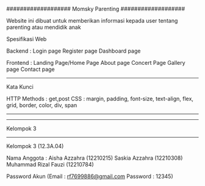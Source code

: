 ###################
Momsky Parenting
###################

Website ini dibuat untuk memberikan informasi kepada user
tentang parenting atau mendidik anak

Spesifikasi Web

Backend :
 Login page
 Register page
 Dashboard page

Frontend :
 Landing Page/Home Page
 About page
 Concert Page
 Gallery page
 Contact page

**************************
Kata Kunci

HTTP Methods : get,post
CSS : margin, padding, font-size, text-align, flex, grid, border, color, div, span

**************************
*******************
Kelompok 3
*******************

Kelompok 3 (12.3A.04)

Nama Anggota :
Aisha Azzahra (12210215)
Saskia Azzahra (12210308)
Muhammad Rizal Fauzi (12210784)

Password Akun
(Email : rf7699886@gmail.com
Password : 12345)

